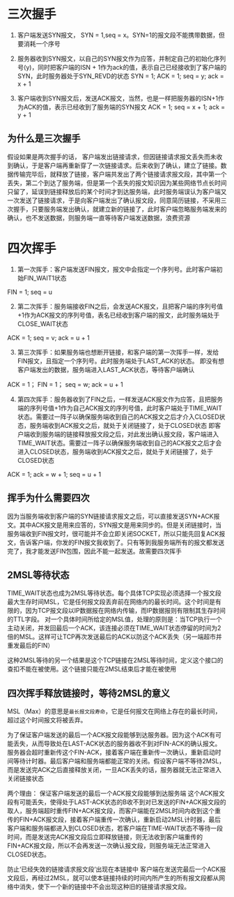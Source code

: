 # 三次握手
1. 客户端发送SYN报文， SYN = 1,seq = x。SYN=1的报文段不能携带数据，但要消耗一个序号

2. 服务器收到SYN报文，以自己的SYN报文作为应答，并制定自己的初始化序列号(y)，同时把客户端的ISN + 1作为ack的值，表示自己已经接收到了客户端的SYN，此时服务器处于SYN_REVD的状态
SYN = 1; ACK = 1; seq = y; ack = x + 1

3. 客户端收到SYN报文后，发送ACK报文，当然，也是一样把服务器的ISN+1作为ACK的值，表示已经收到了服务端的SYN报文
ACK = 1; seq = x + 1; ack = y + 1


## 为什么是三次握手

假设如果是两次握手的话，
客户端发出链接请求，但因链接请求报文丢失而未收到确认，于是客户端再重新穿了一次链接请求。后来收到了确认，建立了链接。数据传输完毕后，就释放了链接，客户端共发出了两个链接请求报文段，其中第一个丢失，第二个到达了服务端，但是第一个丢失的报文知识因为某些网络节点长时间只留了，延误到链接释放后的某个时间才到达服务端，此时服务端误认为客户端又一次发送了链接请求，于是向客户端发出了确认报文段，同意简历链接，不采用三次握手，只要服务端发出确认，就建立新的链接了，此时客户端忽略服务端发来的确认，也不发送数据，则服务端一直等待客户端发送数据，浪费资源


# 四次挥手

1. 第一次挥手：客户端发送FIN报文，报文中会指定一个序列号。此时客户端初始FIN_WAIT1状态

FIN = 1; seq = u

2. 第二次挥手：服务端接收FIN之后，会发送ACK报文，且把客户端的序列号值+1作为ACK报文的序列号值，表名已经收到客户端的报文，此时服务端处于CLOSE_WAIT状态

ACK = 1; seq = v; ack = u + 1

3. 第三次挥手：如果服务端也想断开链接，和客户端的第一次挥手一样，发给FIN报文，且指定一个序列号。此时服务端处于LAST_ACK的状态。
即没有想客户端发出的数据，服务端进入LAST_ACK状态，等待客户端确认

ACK = 1； FIN = 1； seq = w; ack = u + 1

4. 第四次挥手：服务器收到了FIN之后，一样发送ACK报文作为应答，且把服务端的序列号值+1作为自己ACK报文的序列号值，此时客户端处于TIME_WAIT状态。需要过一阵子以确保服务端收到自己的ACK报文之后才介入CLOSED状态，服务端收到ACK报文之后，就处于关闭链接了，处于CLOSED状态
即客户端收到服务端的链接释放报文段之后，对此发出确认报文段，客户端进入TIME_WAIT状态。需要过一阵子以确保服务端收到自己的ACK报文之后才会进入CLOSED状态，服务端收到ACK报文之后，就处于关闭链接了，处于CLOSED状态

ACK = 1; ack = w + 1; seq = u + 1

## 挥手为什么需要四次
因为当服务端收到客户端的SYN链接请求报文之后，可以直接发送SYN+ACK报文。其中ACK报文是用来应答的，SYN报文是用来同步的。但是关闭链接时，当服务端收到FIN报文时，很可能并不会立即关闭SOCKET，所以只能先回复ACK报文，告诉客户端，你发的FIN报文我收到了。只有等到我服务端所有的报文都发送完了，我才能发送FIN包围，因此不能一起发送。故需要四次挥手

## 2MSL等待状态
TIME_WAIT状态也成为2MSL等待状态。每个具体TCP实现必须选择一个报文段最大生存时间MSL，它是任何报文段丢弃前在网络内的最长时间。这个时间是有限的，因为TCP报文段以IP数据报在网络内传输，而IP数据报则有限制其生存时间的TTL字段。
对一个具体时间所给定的MSL值，处理的原则是：当TCP执行一个主动关闭，并发回最后一个ACK，该连接必须在TIME_WAIT状态停留的时间为2倍的MSL。这样可让TCP再次发送最后的ACK以防这个ACK丢失（另一端超市并重发最后的FIN）

这种2MSL等待的另一个结果是这个TCP链接在2MSL等待时间，定义这个接口的查扣不能在被使用。这个链接只能在2MSL结束后才能在被使用

## 四次挥手释放链接时，等待2MSL的意义

MSL（Max）的意思是`最长报文段寿命`，它是任何报文在网络上存在的最长时间，超过这个时间报文将被丢弃。

为了保证客户端发送的最后一个ACK报文段能够到达服务器。因为这个ACK有可能丢失，从而导致处在LAST-ACK状态的服务器收不到对FIN-ACK的确认报文。服务器会超时重新传这个FIN-ACK，接着客户端在重新传一次确认，重新启动时间等待计时器。最后客户端和服务端都能正常的关闭。假设客户端不等待2MSL，而是发送完ACK之后直接释放关闭，一旦ACK丢失的话，服务器就无法正常进入关闭链接状态

两个理由：
保证客户端发送的最后一个ACK报文段能够到达服务端
这个ACK报文段有可能丢失，使得处于LAST-ACK状态的B收不到对已发送的FIN+ACK报文段的取人，服务端超时重传FIN+ACK报文段，而客户端能在2MSL时间内收到这个重传的FIN+ACK报文段，接着客户端重传一次确认，重新启动2MSL计时器，最后客户端和服务端都进入到CLOSED状态，若客户端在TIME-WAIT状态不等待一段时间，而是发送完ACK报文段后立即释放链接，则无法收到客户端重传的FIN+ACK报文段，所以不会再发送一次确认报文段，则服务端无法正常进入CLOSED状态。

防止‘已经失效的链接请求报文段’出现在本链接中
客户端在发送完最后一个ACK报文段后，再经过2MSL，就可以使本链接持续的时间内所产生的所有报文段都从网络中消失，使下一个新的链接中不会出现这种旧的链接请求报文段。

